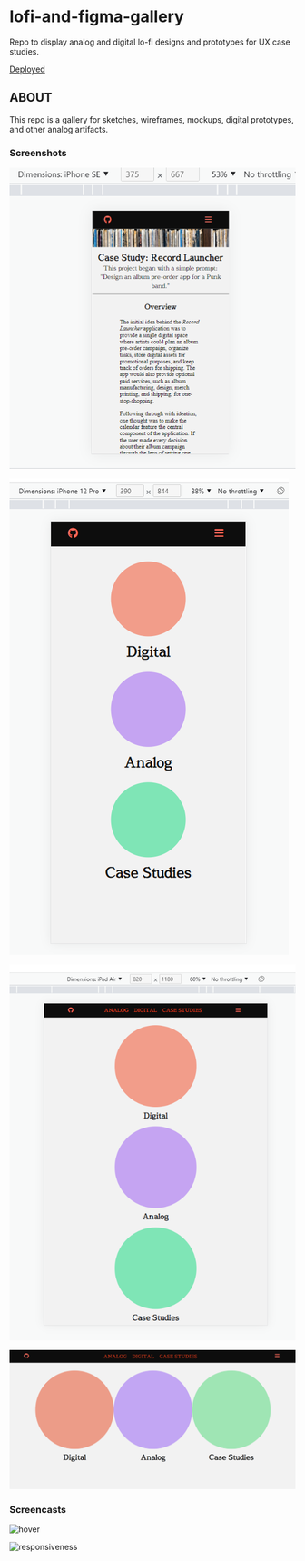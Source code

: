 # lofi-and-figma-gallery

Repo to display analog and digital lo-fi designs and prototypes for UX case studies.

[Deployed](https://evmad.github.io/lofi-and-figma-gallery/)


## ABOUT

This repo is a gallery for sketches, wireframes, mockups, digital prototypes, and other analog artifacts.

### Screenshots

![case_study](./assets/images/RLoverview.png)

![mobile](./assets/images/iPhone12Pro.png)

![tablet](./assets/images/iPad.png)

![desktop](./assets/images/Desktop.png)


### Screencasts

![hover](/hover.gif)

![responsiveness](/responsive.gif)

